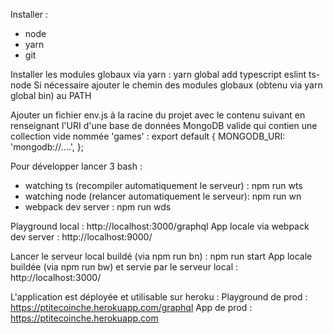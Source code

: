 Installer :
- node
- yarn
- git

Installer les modules globaux via yarn : yarn global add typescript eslint ts-node
Si nécessaire ajouter le chemin des modules globaux (obtenu via yarn global bin) au PATH

Ajouter un fichier env.js à la racine du projet avec le contenu suivant en renseignant l'URI d'une base de données MongoDB valide qui contien une collection vide nommée 'games' :
	export default {
		MONGODB_URI: 'mongodb://....',
	};



Pour développer lancer 3 bash :
 - watching ts (recompiler automatiquement le serveur) : npm run wts
 - watching node (relancer automatiquement le serveur): npm run wn
 - webpack dev server : npm run wds

Playground local : http://localhost:3000/graphql
App locale via webpack dev server : http://localhost:9000/

Lancer le serveur local buildé (via npm run bn) : npm run start
App locale buildée (via npm run bw) et servie par le serveur local : http://localhost:3000/


L'application est déployée et utilisable sur heroku :
	Playground de prod : https://ptitecoinche.herokuapp.com/graphql
	App de prod : https://ptitecoinche.herokuapp.com